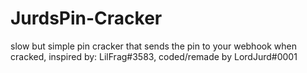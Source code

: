 # JurdsPin-Cracker

slow but simple pin cracker that sends the pin to your webhook when cracked, inspired by: LilFrag#3583, coded/remade by LordJurd#0001
